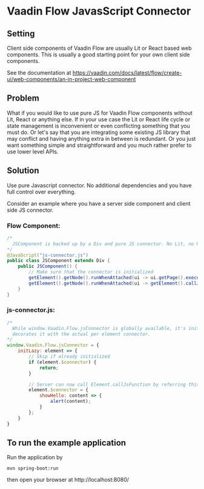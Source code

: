 # Vaadin Flow JavasScript Connector

## Setting

Client side components of Vaadin Flow are usually Lit or React based web components.
This is usually a good starting point for your own client side components.

See the documentation at https://vaadin.com/docs/latest/flow/create-ui/web-components/an-in-project-web-component

## Problem

What if you would like to use pure JS for Vaadin Flow components without Lit, React or anything else.
If in your use case the Lit or React life cycle or state management is inconvenient or even conflicting something that
you must do. Or let's say that you are integrating some existing JS library that may conflict and having anything extra
in between is redundant.
Or you just want something simple and straightforward and you much rather prefer to use lower level APIs.

## Solution

Use pure Javascript connector. No additional dependencies and you have full control over everything.

Consider an example where you have a server side component and client side JS connector.

### Flow Component:

```java
/*
  JSComponent is backed up by a Div and pure JS connector. No Lit, no Polymer, no React or whatsoever. Just pure JS.
*/
@JavaScript("js-connector.js")
public class JSComponent extends Div {
    public JSComponent() {
        // Make sure that the connector is initialized
        getElement().getNode().runWhenAttached(ui -> ui.getPage().executeJs("window.Vaadin.Flow.jsConnector.initLazy($0)", getElement()));
        getElement().getNode().runWhenAttached(ui -> getElement().callJsFunction("$connector.showHello", "Hello world!"));
    }
}
```

### js-connector.js:

```javascript
/*
  While window.Vaadin.Flow.jsConnector is globally available, it's initLazy takes the element as a parameter and
  decorates it with the actual per element connector.
*/
window.Vaadin.Flow.jsConnector = {
    initLazy: element => {
        // Skip if already initialized
        if (element.$connector) {
            return;
        }

        // Server can now call Element.callJsFunction by referring this.$connector
        element.$connector = {
            showHello: content => {
                alert(content);
            }
        };
    }
}
```

## To run the example application

Run the application by

`mvn spring-boot:run`

then open your browser at http://localhost:8080/
